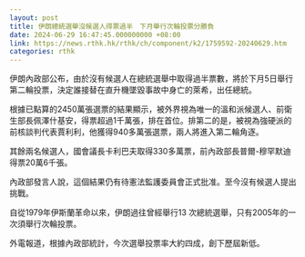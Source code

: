 ```yaml
---
layout: post
title: 伊朗總統選舉沒候選人得票過半　下月舉行次輪投票分勝負
date: 2024-06-29 16:47:45.000000000 +08:00
link: https://news.rthk.hk/rthk/ch/component/k2/1759592-20240629.htm
categories: rthk
---
```


伊朗內政部公布，由於沒有候選人在總統選舉中取得過半票數，將於下月5日舉行第二輪投票，決定誰接替在直升機墜毀事故中身亡的萊希，出任總統。

根據已點算的2450萬張選票的結果顯示，被外界視為唯一的溫和派候選人、前衛生部長佩澤什基安，得票超過1千萬張，排在首位。排第二的是，被視為強硬派的前核談判代表賈利利，他獲得940多萬張選票，兩人將進入第二輪角逐。

其餘兩名候選人，國會議長卡利巴夫取得330多萬票，前內政部長普爾-穆罕默迪得票20萬6千張。

內政部發言人說，這個結果仍有待憲法監護委員會正式批准。至今沒有候選人提出挑戰。

自從1979年伊斯蘭革命以來，伊朗過往曾經舉行13 次總統選舉，只有2005年的一次須舉行次輪投票。

外電報道，根據內政部統計，今次選舉投票率大約四成，創下歷屆新低。
